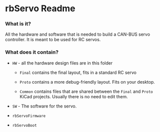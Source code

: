 # rbServo Readme

### What is it?
All the hardware and software that is needed to build a CAN-BUS servo controller. It is meant to be used for RC servos.

### What does it contain?

- `HW` - all the hardware design files are in this folder

  - `Final` contains the final layout, fits in a standard RC servo

  - `Proto` contains a more debug-friendly layout. Fits on your desktop.

  - `Common` contains files that are shared between the `Final` and `Proto` KiCad projects. Usually there is no need to edit them.

- `SW` - The software for the servo.
 - `rbServoFirmware`
 - `rbServoBoot`